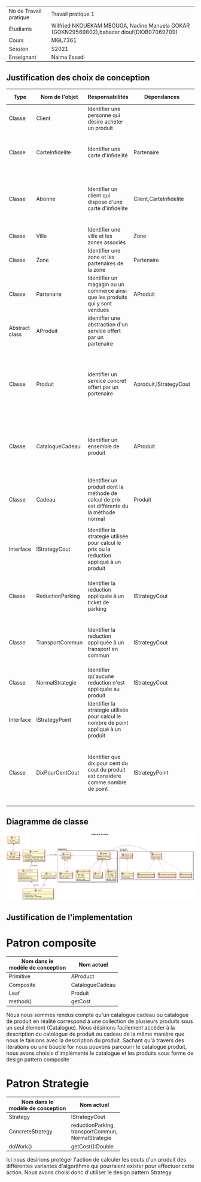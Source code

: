 | | |
|-|-|
|No de Travail pratique|	Travail pratique 1|
|Étudiants|Wilfried NKOUEKAM MBOUGA, Nadine Manuela GOKAR (GOKN29569802),babacar diouf(DIOB07069709)	|
|Cours|	MGL7361|
|Session|S2021|
|Enseignant|Naima Essadi|
## Justification des choix de conception
|Type|Nom de l'objet|	Responsabilités|	Dépendances|Raison de dependance|Raison choix Interface ou abstraction|
|----|--------------|------------------|---------------|--------------------|--------------------|
|Classe|Client|Identifier une personne qui désire acheter un produit||||
|Classe|CarteInfidelite|Identifier une carte d'infidelité|Partenaire|Identifier le nombre de partenaires ou la carte a été utilisé le mois précedent||
|Classe|Abonne|Identifier un client qui dispose d'une carte d'infidelite|Client,CarteInfidelite|Identifier les informations clients ainsi que les informations de la carte d'infidelite détenues||
|Classe|Ville|Identifier une ville et les zones associés|Zone|Identifier les zones de la ville||
|Classe|Zone|Identifier une zone et les partenaires de la zone|Partenaire|Identifier les partenaires de la zone||
|Classe|Partenaire|Identifier un magagin ou un commerce ainsi que les produits qui y sont vendues|AProduit|Identifie les produits et cadeaux vendues ou offerte par le partenaire||
|Abstract class|AProduit|identifier une abstraction d'un service offert par un partenaire|||Accéder facilement et de la même manière aux informations(descriptions,prix) d'un produit, d'un cadeau ou d'un catalogue cadeau |
|Classe|Produit|identifier un service concret offert par un partenaire|Aproduit,IStrategyCout|Avoir les mêmes caractéristique et méthodes que l'on retrouve dans AProduit, identifier la méthode utilisée pour calculer le prix ||
|Classe|CatalogueCadeau|Identifier un ensemble de produit |AProduit|Un Catalogue de cadeau est composé de Produit abstrait et est aussi un produit abstrait ||
|Classe|Cadeau|Identifier un produit dont la méthode de calcul de prix est différente du la méthode normal|Produit|Un cadeau est un produit dont la stratégie de calcul de prix est différente de celle normale||
|Interface|IStrategyCout|Identifier la strategie utilisée pour calcul le prix ou la reduction appliqué à un produit|||Encapsuler à haut niveaux les variations possible qui pourrait avoir lieu lors du calcul de prix|
|Classe|ReductionParking|Identifier la reduction appliquée à un ticket de parking|IStrategyCout| correspond à une variante de calcul de prix d'un produit de type ticket de parking ||
|Classe|TransportCommun|Identifier la reduction appliquée à un transport en commun|IStrategyCout|correspond à une variante de calcul de prix d'un produit de type transport en commun ||
|Classe|NormalStrategie|Identifier qu'aucune reduction n'est appliquée au produit |IStrategyCout|variante par défaut pour le calcul du prix d'un produit||
|Interface|IStrategyPoint|Identifier la strategie utilisée pour calcul le nombre de point appliqué à un produit|||Encapsuler à haut niveaux les variations possible qui pourrait avoir lieu lors du calcul du nombre de points associe a un produit|
|Classe|DixPourCentCout|Identifier que dix pour cent du cout du produit est considere comme nombre de point |IStrategyPoint|variante permettant de definir que dix pour cent du cout du produit est considere comme nombre de point ||
## Diagramme de classe
![](out/DiagrammeDeChoixDeConception2/Diagramme%20de%20classe.png)


## Justification de l'implementation
# Patron composite

|Nom dans le <br>modèle de conception | Nom actuel |
|-|-|
|Primitive| AProduct |
|Composite| CatalogueCadeau  |
|Leaf| Produit |
|method()| getCost |

Nous nous sommes rendus compte qu'un catalogue cadeau ou catalogue de produit en réalité correspond à une collection de plusieurs produits sous un seul élement (Catalogue). Nous désirions facilement accéder à la description du catologue de produit ou cadeau de la même manière que nous le faisions avec la description du produit. Sachant qu'à travers des itérations ou une boucle for nous pouvons parcourir le catalogue produit, nous avons choisis d'implémenté le catalogue et les produits sous forme de design pattern composite

# Patron Strategie
|Nom dans le <br>modèle de conception | Nom actuel |
|-|-|
|Strategy| IStrategyCout |
|ConcreteStrategy| reductionParking,<br>transportCommun,<br>NormalStrategie |
|doWork()| getCost():Double |

Ici nous désirions protéger l'action de calculer les couts d'un produit des différentes variantes d'algorithme qui pourraient exister pour effectuer cette action. Nous avons choisi donc d'utiliser le design pattern Strategy 
